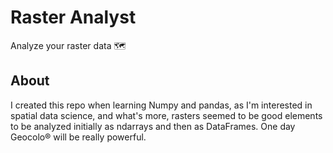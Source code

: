 # Raster Analyst
Analyze your raster data 🗺

## About
I created this repo when learning Numpy and pandas, as I'm interested in spatial data science, and what's more, rasters seemed to be good elements to be analyzed initially as ndarrays and then as DataFrames. One day Geocolo® will be really powerful.
